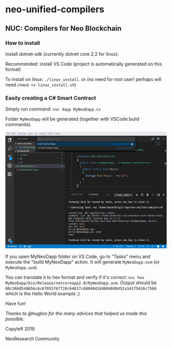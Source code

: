 # neo-unified-compilers
## NUC: Compilers for Neo Blockchain

### How to install

Install dotnet-sdk (currently dotnet core 2.2 for linux).

Recommended: install VS Code (project is automatically generated on this format)

To install on linux: `./linux_install.sh` (no need for root user! perhaps will need `chmod +x linux_install.sh`)

### Easily creating a C# Smart Contract

Simply run command: `nuc dapp MyNeoDapp.cs`

Folder `MyNeoDapp` will be generated (together with VSCode build commands).

![MyNeoDapp on VSCode](MyNeoDapp.png)

If you open MyNeoDapp folder on VS Code, go to "Tasks" menu and execute the "build MyNeoDapp" action.
It will generate `MyNeoDapp.nvm` (or `MyNeoDapp.avm`).

You can translate it to hex format and verify if it's correct: `nuc hex MyNeoDapp/bin/Release/netcoreapp2.0/MyNeoDapp.avm`.
Output should be `00c56b0548656c6c6f05576f726c64617c68048418d60d680452a141f5616c7566` which is the Hello World example ;)

Have fun!

_Thanks to @hugbro for the many advices that helped us made this possible._

Copyleft 2019

NeoResearch Community
